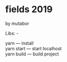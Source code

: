# fields 2019
by mutabor

Libs: -

yarn — install  
yarn start — start localhost  
yarn build — build project  
